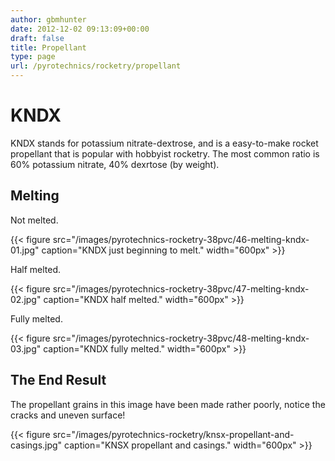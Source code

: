 ```yaml
---
author: gbmhunter
date: 2012-12-02 09:13:09+00:00
draft: false
title: Propellant
type: page
url: /pyrotechnics/rocketry/propellant
---
```


# KNDX


KNDX stands for potassium nitrate-dextrose, and is a easy-to-make rocket propellant that is popular with hobbyist rocketry. The most common ratio is 60% potassium nitrate, 40% dexrtose (by weight).


## Melting


Not melted.

{{< figure src="/images/pyrotechnics-rocketry-38pvc/46-melting-kndx-01.jpg" caption="KNDX just beginning to melt."  width="600px" >}}

Half melted.

{{< figure src="/images/pyrotechnics-rocketry-38pvc/47-melting-kndx-02.jpg" caption="KNDX half melted."  width="600px" >}}

Fully melted.

{{< figure src="/images/pyrotechnics-rocketry-38pvc/48-melting-kndx-03.jpg" caption="KNDX fully melted."  width="600px" >}}


## The End Result


The propellant grains in this image have been made rather poorly, notice the cracks and uneven surface!

{{< figure src="/images/pyrotechnics-rocketry/knsx-propellant-and-casings.jpg" caption="KNSX propellant and casings."  width="600px" >}}
